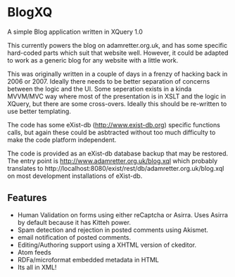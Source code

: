 BlogXQ
======
A simple Blog application written in XQuery 1.0

This currently powers the blog on adamretter.org.uk, and has some specific hard-coded parts which suit that website well. However, it could be adapted to work as a generic blog for any website with a little work.

This was originally written in a couple of days in a frenzy of hacking back in 2006 or 2007. Ideally there needs to be better separation of concerns between the logic and the UI. Some seperation exists in a kinda MVVM/MVC way where most of the presentation is in XSLT and the logic in XQuery, but there are some cross-overs. Ideally this should be re-written to use better templating.

The code has some eXist-db (http://www.exist-db.org) specific functions calls, but again these could be asbtracted without too much difficulty to make the code platform independent. 

The code is provided as an eXist-db database backup that may be restored. The entry point is http://www.adamretter.org.uk/blog.xql which probably translates to http://localhost:8080/exist/rest/db/adamretter.org.uk/blog.xql on most development installations of eXist-db.

Features
--------
* Human Validation on forms using either reCaptcha or Asirra. Uses Asirra by default because it has Kitteh power.
* Spam detection and rejection in posted comments using Akismet.
* email notification of posted comments.
* Editing/Authoring support using a XHTML version of ckeditor.
* Atom feeds
* RDFa/microformat embedded metadata in HTML
* Its all in XML!
